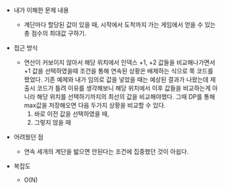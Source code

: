 * 내가 이해한 문제 내용
  - 계단마다 할당된 값이 있을 때, 시작에서 도착까지 가는 게임에서 얻을 수 있는 총 점수의 최대값 구하기. 
  
* 접근 방식
  - 연산이 커보이지 않아서 해당 위치에서 인덱스 +1, +2 값들을 비교해나가면서 +1 값을 선택하였을때 조건을 통해 연속된 상황은 배제하는 식으로 쭉 코드를 짰었다. 기존 예제와 내가 임의로 값을 넣었을 때는 예상된 결과가 나왔는데 제출시 코드가 틀려 이유를 생각해보니 해당 위치에서 이후 값들을 비교하는게 아니라 해당 위치를 선택하기까지의 최선의 값을 비교해야했다. 그때 DP를 통해 max값을 저장해오면 다음 두가지 상황을 비교할 수 있다. 
	  1. 바로 이전 값을 선택하였을 때, 
	  2. 그렇지 않을 때 

* 어려웠던 점
  - 연속 세개의 계단을 밟으면 안된다는 조건에 집중했던 것이 아쉽다. 
  
* 복잡도
  - O(N)
